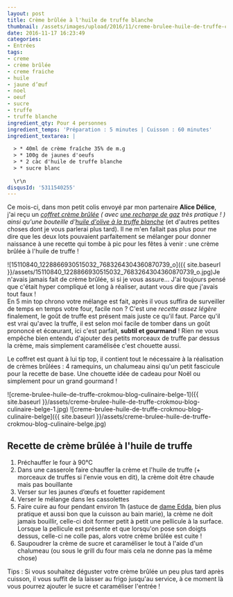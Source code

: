 ```yaml
---
layout: post
title: Crème brûlée à l'huile de truffe blanche
thumbnail: /assets/images/upload/2016/11/creme-brulee-huile-de-truffe-crokmou-blog-culinaire-belge-1.jpg
date: 2016-11-17 16:23:49
categories: 
- Entrées
tags: 
- creme
- crème brûlée
- creme fraiche
- huile
- jaune d’œuf
- noel
- oeuf
- sucre
- truffe
- truffe blanche
ingredient_qty: Pour 4 personnes
ingredient_temps: 'Préparation : 5 minutes | Cuisson : 60 minutes'
ingredient_textarea: |
  
  > * 40ml de crème fraîche 35% de m.g
  > * 100g de jaunes d'oeufs
  > * 2 càc d'huile de truffe blanche
  > * sucre blanc
  
  \r\n 
disqusId: '5311540255'
---
```


Ce mois-ci, dans mon petit colis envoyé par mon partenaire **Alice Délice**, j'ai reçu un _[coffret crème brûlée](https://www.alicedelice.com/autre-kit-a-patisserie/coffret-cremes-brulees-maison-1014303.html) ( avec [une recharge de gaz](https://www.alicedelice.com/accessoire-a-patisserie/recharge-de-gaz-1015115.html) très pratique ! ) ainsi qu'une bouteille d'[huile d'olive à la truffe blanche](https://www.alicedelice.com/huile/huile-olive-truffe-blanche-1017892.html)_ (et d'autres petites choses dont je vous parlerai plus tard). Il ne m'en fallait pas plus pour me dire que les deux lots pouvaient parfaitement se mélanger pour donner naissance à une recette qui tombe à pic pour les fêtes à venir : une crème brûlée à l'huile de truffe !

![15110840_1228866930515032_7683264304360870739_o]({{ site.baseurl }}/assets/15110840_1228866930515032_7683264304360870739_o.jpg)Je n'avais jamais fait de crème brûlée, si si je vous assure... J'ai toujours pensé que c'était hyper compliqué et long à réaliser, autant vous dire que j'avais tout faux !  
En 5 min top chrono votre mélange est fait, après il vous suffira de surveiller de temps en temps votre four, facile non ? C'est une _recette assez légère_ finalement, le goût de truffe est présent mais juste ce qu'il faut. Parce qu'il est vrai qu'avec la truffe, il est selon moi facile de tomber dans un goût prononcé et écœurant, ici c'est parfait, **subtil et gourmand** ! Rien ne vous empêche bien entendu d'ajouter des petits morceaux de truffe par dessus la crème, mais simplement caramélisée c'est chouette aussi.

Le coffret est quant à lui tip top, il contient tout le nécessaire à la réalisation de crèmes brûlées : 4 ramequins, un chalumeau ainsi qu'un petit fascicule pour la recette de base. Une chouette idée de cadeau pour Noël ou simplement pour un grand gourmand !

![creme-brulee-huile-de-truffe-crokmou-blog-culinaire-belge-1]({{ site.baseurl }}/assets/creme-brulee-huile-de-truffe-crokmou-blog-culinaire-belge-1.jpg) ![creme-brulee-huile-de-truffe-crokmou-blog-culinaire-belge]({{ site.baseurl }}/assets/creme-brulee-huile-de-truffe-crokmou-blog-culinaire-belge.jpg)

## **Recette de crème brûlée à l'huile de truffe**

1.  Préchauffer le four à 90°C
2.  Dans une casserole faire chauffer la crème et l'huile de truffe (+ morceaux de truffes si l'envie vous en dit), la crème doit être chaude mais pas bouillante
3.  Verser sur les jaunes d’œufs et fouetter rapidement
4.  Verser le mélange dans les cassolettes
5.  Faire cuire au four pendant environ 1h (astuce de [dame Edda](http://www.undejeunerdesoleil.com/2015/03/creme-brulee-vanille-recette-trois-astuces.html), bien plus pratique et aussi bon que la cuisson au bain marie), la crème ne doit jamais bouillir, celle-ci doit former petit à petit une pellicule à la surface. Lorsque la pellicule est présente et que lorsqu'on pose son doigts dessus, celle-ci ne colle pas, alors votre crème brûlée est cuite !
6.  Saupoudrer la crème de sucre et caraméliser le tout à l'aide d'un chalumeau (ou sous le grill du four mais cela ne donne pas la même chose)

Tips : Si vous souhaitez déguster votre crème brûlée un peu plus tard après cuisson, il vous suffit de la laisser au frigo jusqu'au service, à ce moment là vous pourrez ajouter le sucre et caraméliser l'entrée !